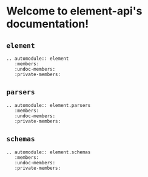 # Welcome to element-api's documentation!

## `element`

```{eval-rst}
.. automodule:: element
   :members:
   :undoc-members:
   :private-members:
```

## `parsers`

```{eval-rst}
.. automodule:: element.parsers
   :members:
   :undoc-members:
   :private-members:
```


## `schemas`

```{eval-rst}
.. automodule:: element.schemas
   :members:
   :undoc-members:
   :private-members:
```
